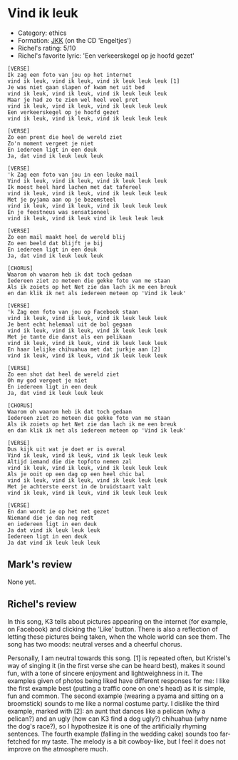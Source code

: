 # Vind ik leuk

 * Category: ethics
 * Formation: [JKK](Jkk.md) (on the CD 'Engeltjes')
 * Richel's rating: 5/10
 * Richel's favorite lyric: 'Een verkeerskegel op je hoofd gezet'


```
[VERSE]
Ik zag een foto van jou op het internet
vind ik leuk, vind ik leuk, vind ik leuk leuk leuk [1]
Je was niet gaan slapen of kwam net uit bed
vind ik leuk, vind ik leuk, vind ik leuk leuk leuk
Maar je had zo te zien wel heel veel pret
vind ik leuk, vind ik leuk, vind ik leuk leuk leuk
Een verkeerskegel op je hoofd gezet
vind ik leuk, vind ik leuk, vind ik leuk leuk leuk

[VERSE]
Zo een prent die heel de wereld ziet
Zo'n moment vergeet je niet
En iedereen ligt in een deuk
Ja, dat vind ik leuk leuk leuk

[VERSE]
'k Zag een foto van jou in een leuke mail
Vind ik leuk, vind ik leuk, vind ik leuk leuk leuk
Ik moest heel hard lachen met dat tafereel
vind ik leuk, vind ik leuk, vind ik leuk leuk leuk
Met je pyjama aan op je bezemsteel
vind ik leuk, vind ik leuk, vind ik leuk leuk leuk
En je feestneus was sensationeel
vind ik leuk, vind ik leuk vind ik leuk leuk leuk

[VERSE]
Zo een mail maakt heel de wereld blij
Zo een beeld dat blijft je bij
En iedereen ligt in een deuk
Ja, dat vind ik leuk leuk leuk

[CHORUS]
Waarom oh waarom heb ik dat toch gedaan
Iedereen ziet zo meteen die gekke foto van me staan
Als ik zoiets op het Net zie dan lach ik me een breuk
en dan klik ik net als iedereen meteen op 'Vind ik leuk'

[VERSE]
'k Zag een foto van jou op Facebook staan
vind ik leuk, vind ik leuk, vind ik leuk leuk leuk
Je bent echt helemaal uit de bol gegaan
vind ik leuk, vind ik leuk, vind ik leuk leuk leuk
Met je tante die danst als een pelikaan
vind ik leuk, vind ik leuk, vind ik leuk leuk leuk
En haar lelijke chihuahua met dat jurkje aan [2]
vind ik leuk, vind ik leuk, vind ik leuk leuk leuk

[VERSE]
Zo een shot dat heel de wereld ziet
Oh my god vergeet je niet
En iedereen ligt in een deuk
Ja, dat vind ik leuk leuk leuk

[CHORUS]
Waarom oh waarom heb ik dat toch gedaan
Iedereen ziet zo meteen die gekke foto van me staan
Als ik zoiets op het Net zie dan lach ik me een breuk
en dan klik ik net als iedereen meteen op 'Vind ik leuk'

[VERSE]
Dus kijk uit wat je doet er is overal
Vind ik leuk, vind ik leuk, vind ik leuk leuk leuk
Altijd iemand die die topfoto nemen zal
vind ik leuk, vind ik leuk, vind ik leuk leuk leuk
Als je ooit op een dag op een heel chic bal
vind ik leuk, vind ik leuk, vind ik leuk leuk leuk
Met je achterste eerst in de bruidstaart valt
vind ik leuk, vind ik leuk, vind ik leuk leuk leuk

[VERSE]
En dan wordt ie op het net gezet
Niemand die je dan nog redt
en iedereen ligt in een deuk
Ja dat vind ik leuk leuk leuk
Iedereen ligt in een deuk
Ja dat vind ik leuk leuk leuk
```

## Mark's review

None yet.

## Richel's review

In this song, K3 tells about pictures appearing on the internet (for
example, on Facebook) and clicking the 'Like' button. There is also a
reflection of letting these pictures being taken, when the whole world
can see them. The song has two moods: neutral verses and a cheerful
chorus.

Personally, I am neutral towards this song. [1] is repeated often, but
Kristel's way of singing it (in the first verse she can be heard best),
makes it sound fun, with a tone of sincere enjoyment and lightweighness
in it. The examples given of photos being liked have different responses
for me: I like the first example best (putting a traffic cone on one's
head) as it is simple, fun and common. The second example (wearing a
pyama and sitting on a broomstick) sounds to me like a normal costume
party. I dislike the third example, marked with [2]: an aunt that dances
like a pelican (why a pelican?) and an ugly (how can K3 find a dog
ugly?) chihuahua (why name the dog's race?), so I hypothesize it is one
of the artificially rhyming sentences. The fourth example (falling in
the wedding cake) sounds too far-fetched for my taste. The melody is a
bit cowboy-like, but I feel it does not improve on the atmosphere much.
